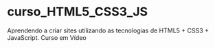 # curso_HTML5_CSS3_JS
Aprendendo a criar sites utilizando as tecnologias de HTML5 + CSS3 + JavaScript. 
Curso em Vídeo
